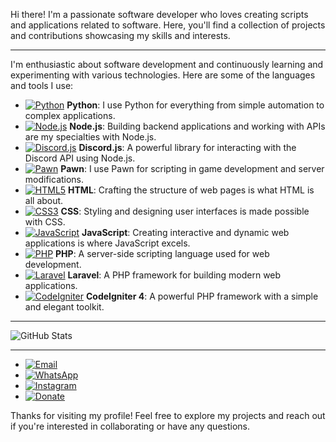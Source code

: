 

Hi there! I'm a passionate software developer who loves creating scripts and applications related to software. Here, you'll find a collection of projects and contributions showcasing my skills and interests.

---

I'm enthusiastic about software development and continuously learning and experimenting with various technologies. Here are some of the languages and tools I use:

- [![Python](https://img.shields.io/badge/Python-3776AB?style=for-the-badge&logo=python&logoColor=white)](https://www.python.org/) **Python**: I use Python for everything from simple automation to complex applications.
- [![Node.js](https://img.shields.io/badge/Node.js-339933?style=for-the-badge&logo=node.js&logoColor=white)](https://nodejs.org/) **Node.js**: Building backend applications and working with APIs are my specialties with Node.js.
- [![Discord.js](https://img.shields.io/badge/Discord.js-5865F2?style=for-the-badge&logo=discord&logoColor=white)](https://discord.js.org/) **Discord.js**: A powerful library for interacting with the Discord API using Node.js.
- [![Pawn](https://img.shields.io/badge/Pawn-004B49?style=for-the-badge&logo=darkreader&logoColor=white)](https://en.wikipedia.org/wiki/Pawn_(scripting_language)) **Pawn**: I use Pawn for scripting in game development and server modifications.
- [![HTML5](https://img.shields.io/badge/HTML5-E34F26?style=for-the-badge&logo=html5&logoColor=white)](https://developer.mozilla.org/en-US/docs/Web/HTML) **HTML**: Crafting the structure of web pages is what HTML is all about.
- [![CSS3](https://img.shields.io/badge/CSS3-1572B6?style=for-the-badge&logo=css3&logoColor=white)](https://developer.mozilla.org/en-US/docs/Web/CSS) **CSS**: Styling and designing user interfaces is made possible with CSS.
- [![JavaScript](https://img.shields.io/badge/JavaScript-F7DF1E?style=for-the-badge&logo=javascript&logoColor=black)](https://developer.mozilla.org/en-US/docs/Web/JavaScript) **JavaScript**: Creating interactive and dynamic web applications is where JavaScript excels.
- [![PHP](https://img.shields.io/badge/PHP-777BB4?style=for-the-badge&logo=php&logoColor=white)](https://www.php.net/) **PHP**: A server-side scripting language used for web development.
- [![Laravel](https://img.shields.io/badge/Laravel-E74430?style=for-the-badge&logo=laravel&logoColor=white)](https://laravel.com/) **Laravel**: A PHP framework for building modern web applications.
- [![CodeIgniter](https://img.shields.io/badge/CodeIgniter-DD4814?style=for-the-badge&logo=codeigniter&logoColor=white)](https://codeigniter.com/) **CodeIgniter 4**: A powerful PHP framework with a simple and elegant toolkit.

---

![GitHub Stats](https://github-readme-stats.vercel.app/api?username=RemonCalvius&show_icons=true&hide_title=true&hide=prs&count_private=true&hide_border=true&bg_color=0D1117&text_color=ffffff&icon_color=F2C330)

---

- [![Email](https://img.shields.io/badge/Email-D14836?style=for-the-badge&logo=gmail&logoColor=white)](mailto:fancoding@outlook.com)
- [![WhatsApp](https://img.shields.io/badge/WhatsApp-25D366?style=for-the-badge&logo=whatsapp&logoColor=white)](https://wa.me/+6283128891053)
- [![Instagram](https://img.shields.io/badge/Instagram-E4405F?style=for-the-badge&logo=instagram&logoColor=white)](https://www.instagram.com/fcproject.xyz)
- [![Donate](https://img.shields.io/badge/Donate-FD5E53?style=for-the-badge&logo=buy-me-a-coffee&logoColor=white)](https://saweria.co/FCProject)

Thanks for visiting my profile! Feel free to explore my projects and reach out if you're interested in collaborating or have any questions.
